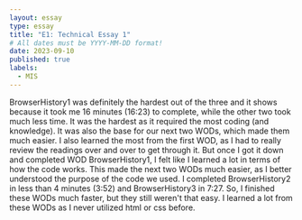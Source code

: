 ```yaml
---
layout: essay
type: essay
title: "E1: Technical Essay 1"
# All dates must be YYYY-MM-DD format!
date: 2023-09-10
published: true
labels:
  - MIS
---
```


BrowserHistory1 was definitely the hardest out of the three and it shows because it took me 16 minutes (16:23) to complete, while the other two took much less time. It was the hardest as it required the most coding (and knowledge). It was also the base for our next two WODs, which made them much easier. I also learned the most from the first WOD, as I had to really review the readings over and over to get through it. But once I got it down and completed WOD BrowserHistory1, I felt like I learned a lot in terms of how the code works. This made the next two WODs much easier, as I better understood the purpose of the code we used. I completed BrowserHistory2 in less than 4 minutes (3:52) and BrowserHistory3 in 7:27. So, I finished these WODs much faster, but they still weren't that easy. I learned a lot from these WODs as I never utilized html or css before.
